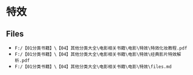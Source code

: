 # 特效

## Files

- `F:/【01分类书籍】\【04】其他分类大全\电影相关书籍\电影\特效\特效化妆教程.pdf`
- `F:/【01分类书籍】\【04】其他分类大全\电影相关书籍\电影\特效\经典影片特效解析.pdf`
- `F:/【01分类书籍】\【04】其他分类大全\电影相关书籍\电影\特效\files.md`
